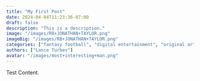 ```yaml
---
title: "My First Post"
date: 2024-04-04T11:23:36-07:00
draft: false
description: "This is a description."
image: "/images/RB+JONATHAN+TAYLOR.png"
imageBig: "/images/RB+JONATHAN+TAYLOR.png"
categories: ["fantasy football", "digital entertainment", "original art"]
authors: ["Lance Turbes"]
avatar: "/images/most+interesting+man.png"
---
```


Test Content.
